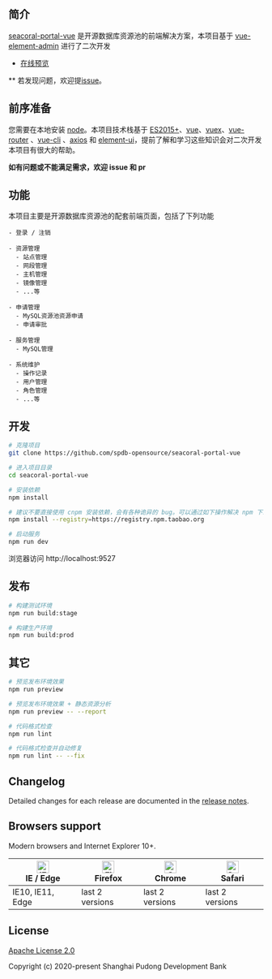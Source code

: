## 简介

[seacoral-portal-vue](https://github.com/spdb-opensource/seacoral-portal-vue) 是开源数据库资源池的前端解决方案，本项目基于 [vue-element-admin](https://panjiachen.github.io/vue-element-admin) 进行了二次开发

- [在线预览](https://panjiachen.github.io/vue-element-admin)

** 若发现问题，欢迎提[issue](https://github.com/spdb-opensource/seacoral-portal-vue/issues/new)。

## 前序准备

您需要在本地安装 [node](http://nodejs.org/)。本项目技术栈基于 [ES2015+](http://es6.ruanyifeng.com/)、[vue](https://cn.vuejs.org/index.html)、[vuex](https://vuex.vuejs.org/zh-cn/)、[vue-router](https://router.vuejs.org/zh-cn/) 、[vue-cli](https://github.com/vuejs/vue-cli) 、[axios](https://github.com/axios/axios) 和 [element-ui](https://github.com/ElemeFE/element)，提前了解和学习这些知识会对二次开发本项目有很大的帮助。

**如有问题或不能满足需求，欢迎 issue 和 pr**

## 功能

本项目主要是开源数据库资源池的配套前端页面，包括了下列功能
```
- 登录 / 注销

- 资源管理
  - 站点管理
  - 网段管理
  - 主机管理
  - 镜像管理
  - ...等

- 申请管理
  - MySQL资源池资源申请
  - 申请审批

- 服务管理
  - MySQL管理

- 系统维护
  - 操作记录
  - 用户管理
  - 角色管理
  - ...等
```

## 开发

```bash
# 克隆项目
git clone https://github.com/spdb-opensource/seacoral-portal-vue

# 进入项目目录
cd seacoral-portal-vue

# 安装依赖
npm install

# 建议不要直接使用 cnpm 安装依赖，会有各种诡异的 bug。可以通过如下操作解决 npm 下载速度慢的问题
npm install --registry=https://registry.npm.taobao.org

# 启动服务
npm run dev
```

浏览器访问 http://localhost:9527

## 发布

```bash
# 构建测试环境
npm run build:stage

# 构建生产环境
npm run build:prod
```

## 其它

```bash
# 预览发布环境效果
npm run preview

# 预览发布环境效果 + 静态资源分析
npm run preview -- --report

# 代码格式检查
npm run lint

# 代码格式检查并自动修复
npm run lint -- --fix
```


## Changelog

Detailed changes for each release are documented in the [release notes](https://github.com/spdb-opensource/seacoral-portal-vue/releases).

## Browsers support

Modern browsers and Internet Explorer 10+.

| [<img src="https://raw.githubusercontent.com/alrra/browser-logos/master/src/edge/edge_48x48.png" alt="IE / Edge" width="24px" height="24px" />](https://godban.github.io/browsers-support-badges/)</br>IE / Edge | [<img src="https://raw.githubusercontent.com/alrra/browser-logos/master/src/firefox/firefox_48x48.png" alt="Firefox" width="24px" height="24px" />](https://godban.github.io/browsers-support-badges/)</br>Firefox | [<img src="https://raw.githubusercontent.com/alrra/browser-logos/master/src/chrome/chrome_48x48.png" alt="Chrome" width="24px" height="24px" />](https://godban.github.io/browsers-support-badges/)</br>Chrome | [<img src="https://raw.githubusercontent.com/alrra/browser-logos/master/src/safari/safari_48x48.png" alt="Safari" width="24px" height="24px" />](https://godban.github.io/browsers-support-badges/)</br>Safari |
| --------- | --------- | --------- | --------- |
| IE10, IE11, Edge| last 2 versions| last 2 versions| last 2 versions

## License

[Apache License 2.0](./LICENSE)

Copyright (c) 2020-present Shanghai Pudong Development Bank
